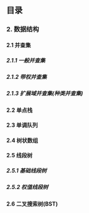 ## 目录

### 2. 数据结构

#### 2.1 并查集

##### 2.1.1 一般并查集
##### 2.1.2 带权并查集
##### 2.1.3 扩展域并查集(种类并查集)


#### 2.2 单点栈

#### 2.3 单调队列

#### 2.4 树状数组

#### 2.5 线段树


##### 2.5.1 基础线段树
##### 2.5.2 权值线段树


#### 2.6 二叉搜索树(BST)
